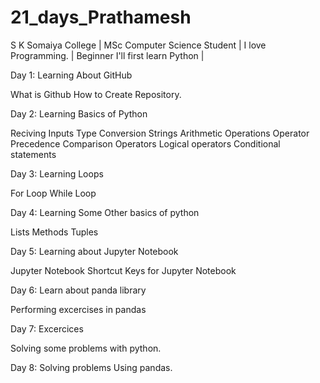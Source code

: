 # 21_days_Prathamesh
S K Somaiya College |
MSc Computer Science Student |
I love Programming. |
Beginner I'll first learn Python |

Day 1: Learning About GitHub

What is Github
How to Create Repository.


Day 2: Learning Basics of Python 

Reciving Inputs 
Type Conversion
Strings
Arithmetic Operations
Operator Precedence
Comparison Operators
Logical operators
Conditional statements

Day 3: Learning Loops 

For Loop
While Loop

Day 4: Learning Some Other basics of python

Lists
Methods
Tuples

Day 5: Learning about Jupyter Notebook

Jupyter Notebook
Shortcut Keys for Jupyter Notebook

Day 6: Learn about panda library

Performing excercises in pandas

Day 7: Excercices

Solving some problems with python.

Day 8: Solving problems Using pandas.
